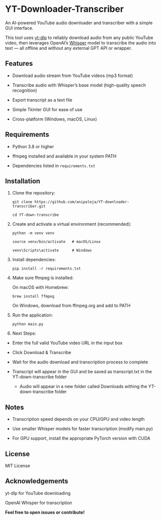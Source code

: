 # YT-Downloader-Transcriber

An AI-powered YouTube audio downloader and transcriber with a simple GUI interface.

This tool uses [yt-dlp](https://github.com/yt-dlp/yt-dlp) to reliably download audio from any public YouTube video, then leverages OpenAI’s [Whisper](https://github.com/openai/whisper) model to transcribe the audio into text — all offline and without any external GPT API or wrapper.


## Features

- Download audio stream from YouTube videos (mp3 format)
  
- Transcribe audio with Whisper’s base model (high-quality speech recognition)
  
- Export transcript as a text file
  
- Simple Tkinter GUI for ease of use
  
- Cross-platform (Windows, macOS, Linux)


## Requirements

- Python 3.8 or higher
  
- ffmpeg installed and available in your system PATH
  
- Dependencies listed in `requirements.txt`


## Installation

1. Clone the repository:

       git clone https://github.com/anipaleja/YT-downloader-transcriber.git
   
       cd YT-down-transcribe

2. Create and activate a virtual environment (recommended):

       python -m venv venv
   
       source venv/bin/activate   # macOS/Linux
   
       venv\Scripts\activate      # Windows

3. Install dependencies:

       pip install -r requirements.txt

4. Make sure ffmpeg is installed:

   On macOS with Homebrew:

       brew install ffmpeg

   On Windows, download from ffmpeg.org and add to PATH

5. Run the application:

       python main.py

6. Next Steps:

- Enter the full valid YouTube video URL in the input box

- Click Download & Transcribe

- Wait for the audio download and transcription process to complete

- Transcript will appear in the GUI and be saved as transcript.txt in the YT-down-transcribe folder

    - Audio will appear in a new folder called Downloads withing the YT-down-transcribe folder
 
## Notes

- Transcription speed depends on your CPU/GPU and video length

- Use smaller Whisper models for faster transcription (modify main.py)
  
- For GPU support, install the appropriate PyTorch version with CUDA

## License

MIT License

## Acknowledgements

yt-dlp for YouTube downloading

OpenAI Whisper for transcription

**Feel free to open issues or contribute!**
